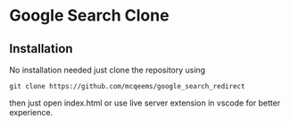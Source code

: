 # Google Search Clone

## Installation

No installation needed just clone the repository using

```git
git clone https://github.com/mcqeems/google_search_redirect
```

then just open index.html or use live server extension in vscode for better experience.
